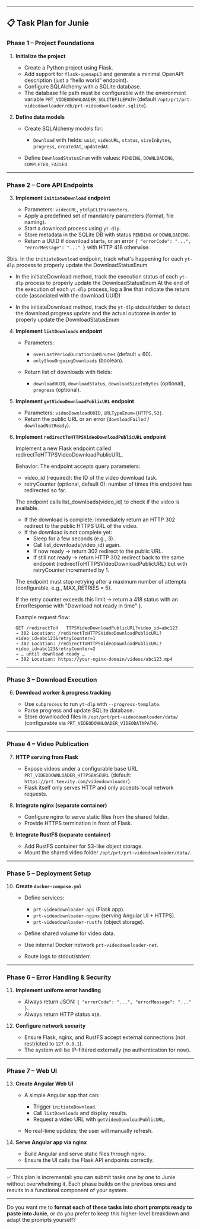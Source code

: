 
---

## 📋 Task Plan for Junie

### **Phase 1 – Project Foundations**

1. **Initialize the project**

   * Create a Python project using Flask.
   * Add support for `flask-openapi3` and generate a minimal OpenAPI description (just a “hello world” endpoint).
   * Configure SQLAlchemy with a SQLite database.
   * The database file path must be configurable with the environment variable `PRT_VIDEODOWNLOADER_SQLITEFILEPATH` (default `/opt/prt/prt-videodownloader/db/prt-videodownloader.sqlite`).

2. **Define data models**

   * Create SQLAlchemy models for:

     * `Download` with fields: `uuid`, `videoURL`, `status`, `sizeInBytes`, `progress`, `createdAt`, `updatedAt`.
   * Define `DownloadStatusEnum` with values: `PENDING`, `DOWNLOADING`, `COMPLETED`, `FAILED`.

---

### **Phase 2 – Core API Endpoints**

3. **Implement `initiateDownload` endpoint**

   * Parameters: `videoURL`, `ytdlpCLIParameters`.
   * Apply a predefined set of mandatory parameters (format, file naming).
   * Start a download process using `yt-dlp`.
   * Store metadata in the SQLite DB with status `PENDING` or `DOWNLOADING`.
   * Return a UUID if download starts, or an error `{ "errorCode": "...", "errorMessage": "..." }` with HTTP 418 otherwise.

3bis. In the `initiateDownload` endpoint, track what's happening for each `yt-dlp` process to properly update the DownloadStatusEnum

   * In the initiateDownload method, track the execution status of each `yt-dlp` process to properly update the DownloadStatusEnum
     At the end of the execution of each `yt-dlp` process, log a line that indicate the return code (associated with the download UUID)

   * In the initiateDownload method, track the `yt-dlp` stdout/stderr to detect the download progress update and the actual outcome
     in order to properly update the DownloadStatusEnum

4. **Implement `listDownloads` endpoint**

   * Parameters:

     * `overLastPeriodDurationInMinutes` (default = 60).
     * `onlyShowOngoingDownloads` (boolean).
   * Return list of downloads with fields:

     * `downloadUUID`, `downloadStatus`, `downloadSizeInBytes` (optional), `progress` (optional).

5. **Implement `getVideoDownloadPublicURL` endpoint**

   * Parameters: `videoDownloadUUID`, `URLTypeEnum={HTTPS,S3}`.
   * Return the public URL or an error (`downloadFailed` / `downloadNotReady`).


5. **Implement `redirectToHTTPSVideoDownloadPublicURL` endpoint**

   Implement a new Flask endpoint called redirectToHTTPSVideoDownloadPublicURL.
   
   Behavior:
   The endpoint accepts query parameters:
    - video_id (required): the ID of the video download task.
    - retryCounter (optional, default 0): number of times this endpoint has redirected so far.
   
   The endpoint calls list_downloads(video_id) to check if the video is available.
    - If the download is complete: Immediately return an HTTP 302 redirect to the public HTTPS URL of the video.
    - If the download is not complete yet: 
        - Sleep for a few seconds (e.g., 3).
        - Call list_downloads(video_id) again.
        - If now ready → return 302 redirect to the public URL.
        - If still not ready → return HTTP 302 redirect back to the same endpoint (redirectToHTTPSVideoDownloadPublicURL) but with retryCounter incremented by 1.
   
   The endpoint must stop retrying after a maximum number of attempts (configurable, e.g., MAX_RETRIES = 5).
   
   If the retry counter exceeds this limit → return a 418 status with an ErrorResponse with "Download not ready in time" }.
   
   Example request flow:
   ```
   GET /redirectToH   TTPSVideoDownloadPublicURL?video_id=abc123
   → 302 Location: /redirectToHTTPSVideoDownloadPublicURL?video_id=abc123&retryCounter=1
   → 302 Location: /redirectToHTTPSVideoDownloadPublicURL?video_id=abc123&retryCounter=2
   → … until download ready …
   → 302 Location: https://your-nginx-domain/videos/abc123.mp4
   ```

---

### **Phase 3 – Download Execution**

6. **Download worker & progress tracking**

   * Use `subprocess` to run `yt-dlp` with `--progress-template`.
   * Parse progress and update SQLite database.
   * Store downloaded files in `/opt/prt/prt-videodownloader/data/` (configurable via `PRT_VIDEODOWNLOADER_VIDEODATAPATH`).

---

### **Phase 4 – Video Publication**

7. **HTTP serving from Flask**

   * Expose videos under a configurable base URL `PRT_VIDEODOWNLOADER_HTTPSBASEURL` (default: `https://prt.teevity.com/videodownloader`).
   * Flask itself only serves HTTP and only accepts local network requests.

8. **Integrate nginx (separate container)**

   * Configure nginx to serve static files from the shared folder.
   * Provide HTTPS termination in front of Flask.

9. **Integrate RustFS (separate container)**

   * Add RustFS container for S3-like object storage.
   * Mount the shared video folder `/opt/prt/prt-videodownloader/data/`.

---

### **Phase 5 – Deployment Setup**

10. **Create `docker-compose.yml`**

    * Define services:

      * `prt-videodownloader-api` (Flask app).
      * `prt-videodownloader-nginx` (serving Angular UI + HTTPS).
      * `prt-videodownloader-rustfs` (object storage).
    * Define shared volume for video data.
    * Use internal Docker network `prt-videodownloader-net`.
    * Route logs to stdout/stderr.

---

### **Phase 6 – Error Handling & Security**

11. **Implement uniform error handling**

    * Always return JSON: `{ "errorCode": "...", "errorMessage": "..." }`.
    * Always return HTTP status `418`.

12. **Configure network security**

    * Ensure Flask, nginx, and RustFS accept external connections (not restricted to `127.0.0.1`).
    * The system will be IP-filtered externally (no authentication for now).

---

### **Phase 7 – Web UI**

13. **Create Angular Web UI**

    * A simple Angular app that can:

      * Trigger `initiateDownload`.
      * Call `listDownloads` and display results.
      * Request a video URL with `getVideoDownloadPublicURL`.
    * No real-time updates; the user will manually refresh.

14. **Serve Angular app via nginx**

    * Build Angular and serve static files through nginx.
    * Ensure the UI calls the Flask API endpoints correctly.

---

✅ This plan is incremental: you can submit tasks one by one to Junie without overwhelming it.
Each phase builds on the previous ones and results in a functional component of your system.

---

Do you want me to **format each of these tasks into short prompts ready to paste into Junie**, or do you prefer to keep this higher-level breakdown and adapt the prompts yourself?
